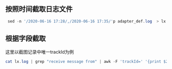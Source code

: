 ## 按照时间截取日志文件

```powershell
 sed -n '/2020-06-16 17:28/,/2020-06-16 17:35/'p adapter_def.log  > lx.log
```

## 根据字段截取

这里以截图记录中唯一trackId为例

```powershell
cat lx.log | grep "receive message from" | awk -F 'trackId=' '{print $2}' | awk -F ',' '{if(length !=0) print $1}' | sort | uniq
```

